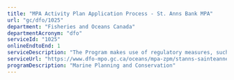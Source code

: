 ```yaml
---
title: "MPA Activity Plan Application Process - St. Anns Bank MPA"
url: "gc/dfo/1025"
department: "Fisheries and Oceans Canada"
departmentAcronym: "dfo"
serviceId: "1025"
onlineEndtoEnd: 1
serviceDescription: "The Program makes use of regulatory measures, such as Marine Protected Areas (MPAs) Regulations in which  prohibitions and allowed activities are detailed, to conserve and sustainably manage marine ecosystems. Activity plans must be submitted to the relevant DFO Regional authority for specific activities, to ensure human activities within the MPA are compliant and consistent with the regulation and objectives of the MPA."
serviceUrl: "https://www.dfo-mpo.gc.ca/oceans/mpa-zpm/stanns-sainteanne/page01-eng.html"
programDescription: "Marine Planning and Conservation"
---
```

